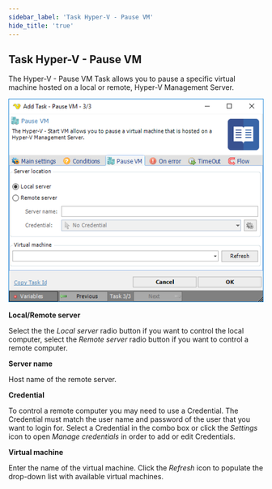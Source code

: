 ```yaml
---
sidebar_label: 'Task Hyper-V - Pause VM'
hide_title: 'true'
---
```


## Task Hyper-V - Pause VM

The Hyper-V - Pause VM Task allows you to pause a specific virtual machine hosted on a local or remote, Hyper-V Management Server.

![](../../../../../static/img/taskhypervpausevm.png)

**Local/Remote server**

Select the the *Local server* radio button if you want to control the local computer, select the *Remote server* radio button if you want to control a remote computer.
 
**Server name**

Host name of the remote server.
 
**Credential**

To control a remote computer you may need to use a Credential. The Credential must match the user name and password of the user that you want to login for. Select a Credential in the combo box or click the *Settings* icon to open *Manage credentials* in order to add or edit Credentials.
 
**Virtual machine**

Enter the name of the virtual machine. Click the *Refresh* icon to populate the drop-down list with available virtual machines.